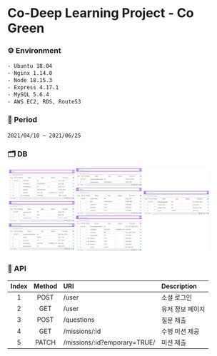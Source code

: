 
# Co-Deep Learning Project - Co Green

### ⚙ Environment
    - Ubuntu 18.04
    - Nginx 1.14.0
    - Node 18.15.3
    - Express 4.17.1 
    - MySQL 5.6.4
    - AWS EC2, RDS, Route53

### 📅 Period
    2021/04/10 ~ 2021/06/25

### 🗂 DB
<img src="./SQL/cogreen.png" width="90%" height="80%">

### 📎 API
| Index | Method | URI | Description |
|:-:|:-:|:-|:-|
|1|POST|/user|소셜 로그인|
|2|GET|/user|유저 정보 페이지|
|3|POST|/questions|질문 제출|
|4|GET|/missions/:id|수행 미션 제공|
|5|PATCH|/missions/:id?emporary=TRUE/|미션 제출|

